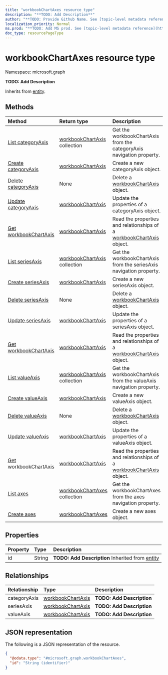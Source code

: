 ```yaml
---
title: "workbookChartAxes resource type"
description: "**TODO: Add Description**"
author: "**TODO: Provide Github Name. See [topic-level metadata reference](https://msgo.azurewebsites.net/add/document/guidelines/metadata.html#topic-level-metadata)**"
localization_priority: Normal
ms.prod: "**TODO: Add MS prod. See [topic-level metadata reference](https://msgo.azurewebsites.net/add/document/guidelines/metadata.html#topic-level-metadata)**"
doc_type: resourcePageType
---
```


# workbookChartAxes resource type


Namespace: microsoft.graph

**TODO: Add Description**


Inherits from [entity](../resources/entity.md).

## Methods
|Method|Return type|Description|
|:---|:---|:---|
|[List categoryAxis](../api/workbookchartaxes-list-categoryaxis.md)|[workbookChartAxis](../resources/workbookchartaxis.md) collection|Get the workbookChartAxis from the categoryAxis navigation property.|
|[Create categoryAxis](../api/workbookchartaxes-post-categoryaxis.md)|[workbookChartAxis](../resources/workbookchartaxis.md)|Create a new categoryAxis object.|
|[Delete categoryAxis](../api/workbookchartaxes-delete-categoryaxis.md)|None|Delete a [workbookChartAxis](../resources/workbookchartaxis.md) object.|
|[Update categoryAxis](../api/workbookchartaxes-update-categoryaxis.md)|[workbookChartAxis](../resources/workbookchartaxis.md)|Update the properties of a categoryAxis object.|
|[Get workbookChartAxis](../api/workbookchartaxis-get.md)|[workbookChartAxis](../resources/workbookchartaxis.md)|Read the properties and relationships of a [workbookChartAxis](../resources/workbookchartaxis.md) object.|
|[List seriesAxis](../api/workbookchartaxes-list-seriesaxis.md)|[workbookChartAxis](../resources/workbookchartaxis.md) collection|Get the workbookChartAxis from the seriesAxis navigation property.|
|[Create seriesAxis](../api/workbookchartaxes-post-seriesaxis.md)|[workbookChartAxis](../resources/workbookchartaxis.md)|Create a new seriesAxis object.|
|[Delete seriesAxis](../api/workbookchartaxes-delete-seriesaxis.md)|None|Delete a [workbookChartAxis](../resources/workbookchartaxis.md) object.|
|[Update seriesAxis](../api/workbookchartaxes-update-seriesaxis.md)|[workbookChartAxis](../resources/workbookchartaxis.md)|Update the properties of a seriesAxis object.|
|[Get workbookChartAxis](../api/workbookchartaxis-get.md)|[workbookChartAxis](../resources/workbookchartaxis.md)|Read the properties and relationships of a [workbookChartAxis](../resources/workbookchartaxis.md) object.|
|[List valueAxis](../api/workbookchartaxes-list-valueaxis.md)|[workbookChartAxis](../resources/workbookchartaxis.md) collection|Get the workbookChartAxis from the valueAxis navigation property.|
|[Create valueAxis](../api/workbookchartaxes-post-valueaxis.md)|[workbookChartAxis](../resources/workbookchartaxis.md)|Create a new valueAxis object.|
|[Delete valueAxis](../api/workbookchartaxes-delete-valueaxis.md)|None|Delete a [workbookChartAxis](../resources/workbookchartaxis.md) object.|
|[Update valueAxis](../api/workbookchartaxes-update-valueaxis.md)|[workbookChartAxis](../resources/workbookchartaxis.md)|Update the properties of a valueAxis object.|
|[Get workbookChartAxis](../api/workbookchartaxis-get.md)|[workbookChartAxis](../resources/workbookchartaxis.md)|Read the properties and relationships of a [workbookChartAxis](../resources/workbookchartaxis.md) object.|
|[List axes](../api/workbookchart-list-axes.md)|[workbookChartAxes](../resources/workbookchartaxes.md) collection|Get the workbookChartAxes from the axes navigation property.|
|[Create axes](../api/workbookchart-post-axes.md)|[workbookChartAxes](../resources/workbookchartaxes.md)|Create a new axes object.|

## Properties
|Property|Type|Description|
|:---|:---|:---|
|id|String|**TODO: Add Description** Inherited from [entity](../resources/entity.md)|

## Relationships
|Relationship|Type|Description|
|:---|:---|:---|
|categoryAxis|[workbookChartAxis](../resources/workbookchartaxis.md)|**TODO: Add Description**|
|seriesAxis|[workbookChartAxis](../resources/workbookchartaxis.md)|**TODO: Add Description**|
|valueAxis|[workbookChartAxis](../resources/workbookchartaxis.md)|**TODO: Add Description**|

## JSON representation
The following is a JSON representation of the resource.
<!-- {
  "blockType": "resource",
  "keyProperty": "id",
  "@odata.type": "microsoft.graph.workbookChartAxes",
  "baseType": "microsoft.graph.entity",
  "openType": false
}
-->
``` json
{
  "@odata.type": "#microsoft.graph.workbookChartAxes",
  "id": "String (identifier)"
}
```

